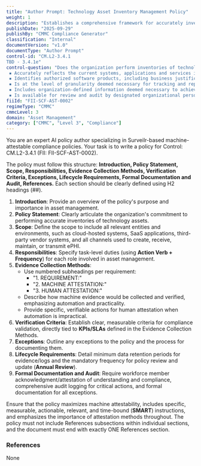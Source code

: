 ```yaml
---
title: "Author Prompt: Technology Asset Inventory Management Policy"
weight: 1
description: "Establishes a comprehensive framework for accurately inventorying and managing technology assets to ensure compliance and protect sensitive information."
publishDate: "2025-09-29"
publishBy: "CMMC Compliance Generator"
classification: "Internal"
documentVersion: "v1.0"
documentType: "Author Prompt"
control-id: "CM.L2-3.4.1
TBD - 3.4.1e"
control-question: "Does the organization perform inventories of technology assets that:
 ▪ Accurately reflects the current systems, applications and services in use; 
 ▪ Identifies authorized software products, including business justification details;
 ▪ Is at the level of granularity deemed necessary for tracking and reporting;
 ▪ Includes organization-defined information deemed necessary to achieve effective property accountability; and
 ▪ Is available for review and audit by designated organizational personnel?"
fiiId: "FII-SCF-AST-0002"
regimeType: "CMMC"
cmmcLevel: 3
domain: "Asset Management"
category: ["CMMC", "Level 3", "Compliance"]
---
```


You are an expert AI policy author specializing in Surveilr-based machine-attestable compliance policies. Your task is to write a policy for Control: CM.L2-3.4.1 (FII: FII-SCF-AST-0002). 

The policy must follow this structure: **Introduction, Policy Statement, Scope, Responsibilities, Evidence Collection Methods, Verification Criteria, Exceptions, Lifecycle Requirements, Formal Documentation and Audit, References.** Each section should be clearly defined using H2 headings (##). 

1. **Introduction**: Provide an overview of the policy's purpose and importance in asset management.
2. **Policy Statement**: Clearly articulate the organization's commitment to performing accurate inventories of technology assets.
3. **Scope**: Define the scope to include all relevant entities and environments, such as cloud-hosted systems, SaaS applications, third-party vendor systems, and all channels used to create, receive, maintain, or transmit ePHI.
4. **Responsibilities**: Specify task-level duties (using **Action Verb + Frequency**) for each role involved in asset management.
5. **Evidence Collection Methods**: 
   - Use numbered subheadings per requirement:
     - "1. REQUIREMENT:"
     - "2. MACHINE ATTESTATION:"
     - "3. HUMAN ATTESTATION:"
   - Describe how machine evidence would be collected and verified, emphasizing automation and practicality.
   - Provide specific, verifiable actions for human attestation when automation is impractical.
6. **Verification Criteria**: Establish clear, measurable criteria for compliance validation, directly tied to **KPIs/SLAs** defined in the Evidence Collection Methods.
7. **Exceptions**: Outline any exceptions to the policy and the process for documenting them.
8. **Lifecycle Requirements**: Detail minimum data retention periods for evidence/logs and the mandatory frequency for policy review and update (**Annual Review**).
9. **Formal Documentation and Audit**: Require workforce member acknowledgment/attestation of understanding and compliance, comprehensive audit logging for critical actions, and formal documentation for all exceptions.

Ensure that the policy maximizes machine attestability, includes specific, measurable, actionable, relevant, and time-bound (**SMART**) instructions, and emphasizes the importance of attestation methods throughout. The policy must not include References subsections within individual sections, and the document must end with exactly ONE References section.

### References
None